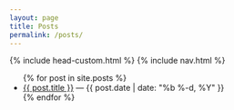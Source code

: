 ```yaml
---
layout: page
title: Posts
permalink: /posts/
---
```


{% include head-custom.html %}
{% include nav.html %}

<ul>
{% for post in site.posts %}
  <li>
    <a href="{{ post.url }}">{{ post.title }}</a>
    <span>— {{ post.date | date: "%b %-d, %Y" }}</span>
  </li>
{% endfor %}
</ul>
